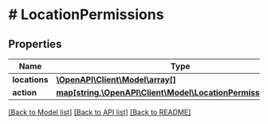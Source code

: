 # # LocationPermissions

## Properties

Name | Type | Description | Notes
------------ | ------------- | ------------- | -------------
**locations** | [**\OpenAPI\Client\Model\array[]**](array.md) |  | [optional] 
**action** | [**map[string,\OpenAPI\Client\Model\LocationPermissionsAction]**](LocationPermissionsAction.md) |  | [optional] 

[[Back to Model list]](../../README.md#documentation-for-models) [[Back to API list]](../../README.md#documentation-for-api-endpoints) [[Back to README]](../../README.md)


